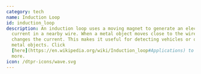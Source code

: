```yaml
---
category: tech
name: Induction Loop
id: induction_loop
description: An induction loop uses a moving magnet to generate an electric
  current in a nearby wire. When a metal object moves close to the wire it
  changes the current. This makes it useful for detecting vehicles or other
  metal objects. Click
  [here](https://en.wikipedia.org/wiki/Induction_loop#Applications) to learn
  more.
icon: /dtpr-icons/wave.svg
---
```

